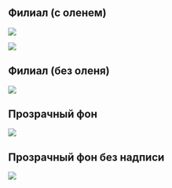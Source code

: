 ## Филиал (с оленем)

![](img/unnamed.jpg)

![](img/with_text.png)

## Филиал (без оленя)

![](img/ver2.jpg)


## Прозрачный фон 

![](img/transparent-caption.png)

## Прозрачный фон без надписи

![](img/transparent.png)
